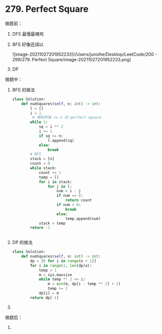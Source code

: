 # 279. Perfect Square

做题前：

1. DFS  最慢最辣鸡

2. BFS  好像还阔以

   ![image-20211027201952233](/Users/junxihe/Desktop/LeetCode/200 - 299/279. Perfect Square/image-20211027201952233.png)

3. DP


做题中：

1. BFS 的做法

   ```python
   class Solution:
       def numSquares(self, n: int) -> int:
           l = []
           i = 1
          	# 得到所有 <= n 的 perfect square
           while 1:
               sq = i ** 2
               i += 1
               if sq <= n:
                   l.append(sq)
               else:
                   break
           # BFS    
           stack = [n]
           count = 0
           while stack:
               count += 1
               temp = []
               for i in stack:
                   for j in l:
                       num = i - j
                       if num == 0:
                           return count
                       if num < 0:
                           break
                       else:
                           temp.append(num)
               stack = temp
           return -1
               
   ```

   

2. DP 的做法

   ```python
   class Solution:
       def numSquares(self, n: int) -> int:
           dp = [0 for i in range(n + 1)]
           for i in range(1, len(dp)a):
               temp = 1
               m = sys.maxsize
               while temp ** 2 <= i:
                   m = min(m, dp[i - temp ** 2] + 1)
                   temp += 1
               dp[i] = m
           return dp[-1]
   ```

3. 

做题后：

1. 

